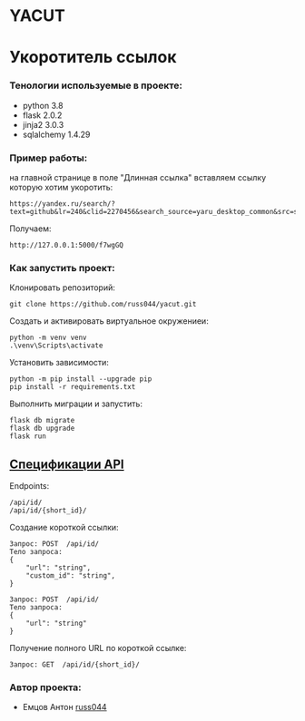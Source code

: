 # YACUT
# Укоротитель ссылок

### Тенологии используемые в проекте:
- python 3.8
- flask 2.0.2
- jinja2 3.0.3
- sqlalchemy 1.4.29

### Пример работы:
на главной странице в поле "Длинная ссылка" вставляем ссылку которую хотим укоротить:
```
https://yandex.ru/search/?text=github&lr=240&clid=2270456&search_source=yaru_desktop_common&src=suggest_B
```
Получаем:
```
http://127.0.0.1:5000/f7wgGQ
```

### Как запустить проект:
Клонировать репозиторий:
```
git clone https://github.com/russ044/yacut.git
```
Создать и активировать виртуальное окружениеи:
```
python -m venv venv
.\venv\Scripts\activate
```
Установить зависимости:
```
python -m pip install --upgrade pip
pip install -r requirements.txt
```
Выполнить миграции и запустить:
```
flask db migrate
flask db upgrade
flask run
```

## [Cпецификации API](https://github.com/russ044/yacut/blob/master/openapi.yml)
Endpoints:
```
/api/id/
/api/id/{short_id}/
```

Создание короткой ссылки:
```
Запрос: POST  /api/id/
Тело запроса:
{
    "url": "string",
    "custom_id": "string",
}
```
```
Запрос: POST  /api/id/
Тело запроса:
{
    "url": "string"
}
```
Получение полного URL по короткой ссылке:
```
Запрос: GET  /api/id/{short_id}/
```



### Автор проекта:
- Емцов Антон [russ044](https://github.com/russ044)
